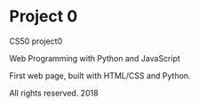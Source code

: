 # Project 0

CS50 project0

Web Programming with Python and JavaScript


First web page, built with HTML/CSS and Python.

All rights reserved. 2018
